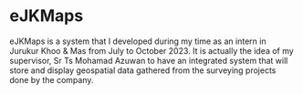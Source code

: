 # eJKMaps
eJKMaps is a system that I developed during my time as an intern in Jurukur Khoo & Mas from July to October 2023. It is actually the idea of my supervisor, Sr Ts Mohamad Azuwan to have an integrated system that will store and display geospatial data gathered from the surveying projects done by the company.
